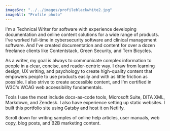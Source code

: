 ```yaml
---
imageSrc: "../../images/profileblackwhite2.jpg"
imageAlt: "Profile photo"
---
```

I'm a Technical Writer for software with experience developing documentation and online content solutions for a wide range of products. I've worked full-time in cybersecurity software and clinical management software. And I've created documentation and content for over a dozen freelance clients like Contentstack, Green Security, and Tern Bicycles. 

As a writer, my goal is always to communicate complex information to people in a clear, concise, and reader-centric way. I draw from learning design, UX writing, and psychology to create high-quality content that empowers people to use products easily and with as little friction as possible. I also strive to create accessible content, and I'm certified in W3C's WCAG web accessibility fundamentals. 

Tools I use the most include docs-as-code tools, Microsoft Suite, DITA XML, Markdown, and Zendesk. I also have experience setting up static websites. I built this portfolio site using Gatsby and host it on Netlify.

Scroll down for writing samples of online help articles, user manuals, web copy, blog posts, and B2B marketing content.


